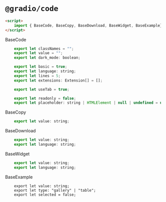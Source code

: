 # `@gradio/code`

```html
<script>
    import { BaseCode, BaseCopy, BaseDownload, BaseWidget, BaseExample} from "gradio/code";
</script>
```

BaseCode
```javascript
	export let classNames = "";
	export let value = "";
	export let dark_mode: boolean;

	export let basic = true;
	export let language: string;
	export let lines = 5;
	export let extensions: Extension[] = [];

	export let useTab = true;

	export let readonly = false;
	export let placeholder: string | HTMLElement | null | undefined = undefined;
```

BaseCopy
```javascript
	export let value: string;
```

BaseDownload
```javascript
	export let value: string;
	export let language: string;
```

BaseWidget
```javascript
	export let value: string;
	export let language: string;
```

BaseExample
```
	export let value: string;
	export let type: "gallery" | "table";
	export let selected = false;
```